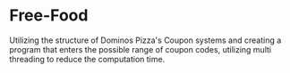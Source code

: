 # Free-Food
Utilizing the structure of Dominos Pizza's Coupon systems and creating a program that enters the possible range of coupon codes, utilizing multi threading to reduce the computation time.
